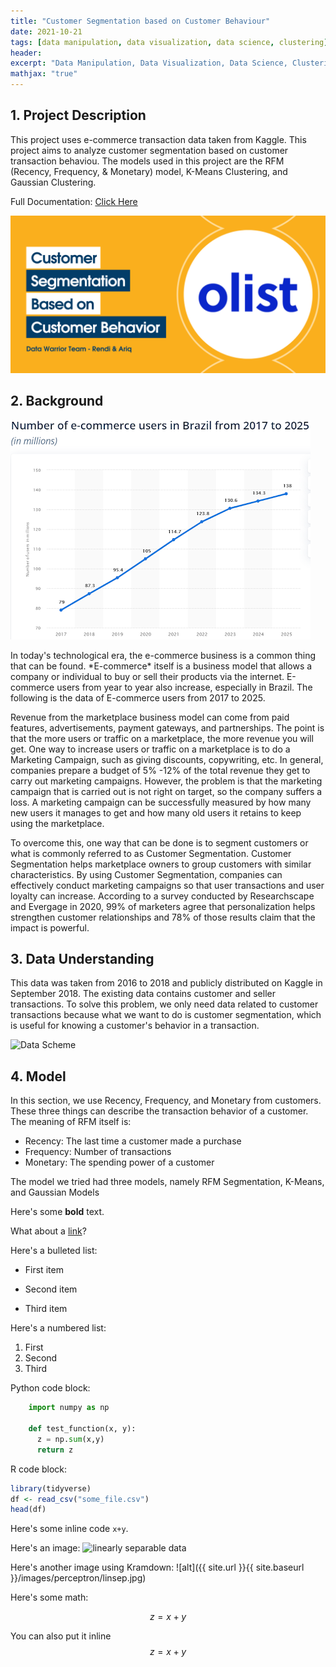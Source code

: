 ```yaml
---
title: "Customer Segmentation based on Customer Behaviour"
date: 2021-10-21
tags: [data manipulation, data visualization, data science, clustering]
header:
excerpt: "Data Manipulation, Data Visualization, Data Science, Clustering"
mathjax: "true"
---
```



## 1. Project Description 
<p>This project uses e-commerce transaction data taken from Kaggle. This project aims to analyze customer segmentation based on customer transaction behaviou. The models used in this project are the RFM (Recency, Frequency, & Monetary) model, K-Means Clustering, and Gaussian Clustering.</p>
<p>Full Documentation: <a href="https://github.com/ariqmuh/DataWarrior_JC_DS_VL_01_FinalProject/">Click Here</a><p/>
<p><img src="https://github.com/ariqmuh/ariqmuh.github.io/blob/master/images/Olist.png"><p/>


## 2. Background 
<p><img src="https://github.com/ariqmuh/ariqmuh.github.io/blob/master/images/e-commerce%20user%20in%20brazil%20(1).png" alt="E-commerce Users in Brazil"></p>
<p>In today's technological era, the e-commerce business is a common thing that can be found. *E-commerce* itself is a business model that allows a company or individual to buy or sell their products via the internet. E-commerce users from year to year also increase, especially in Brazil. The following is the data of E-commerce users from 2017 to 2025.</p>

<p>Revenue from the marketplace business model can come from paid features, advertisements, payment gateways, and partnerships. The point is that the more users or traffic on a marketplace, the more revenue you will get. One way to increase users or traffic on a marketplace is to do a Marketing Campaign, such as giving discounts, copywriting, etc. In general, companies prepare a budget of 5% -12% of the total revenue they get to carry out marketing campaigns. However, the problem is that the marketing campaign that is carried out is not right on target, so the company suffers a loss. A marketing campaign can be successfully measured by how many new users it manages to get and how many old users it retains to keep using the marketplace.</p>

<p>To overcome this, one way that can be done is to segment customers or what is commonly referred to as Customer Segmentation. Customer Segmentation helps marketplace owners to group customers with similar characteristics. By using Customer Segmentation, companies can effectively conduct marketing campaigns so that user transactions and user loyalty can increase. According to a survey conducted by Researchscape and Evergage in 2020, 99% of marketers agree that personalization helps strengthen customer relationships and 78% of those results claim that the impact is powerful.</p>

## 3. Data Understanding
<p>This data was taken from 2016 to 2018 and publicly distributed on Kaggle in September 2018. The existing data contains customer and seller transactions. To solve this problem, we only need data related to customer transactions because what we want to do is customer segmentation, which is useful for knowing a customer's behavior in a transaction.</p>

<p><img src="https://i.imgur.com/HRhd2Y0.png" alt="Data Scheme"><p/>

## 4. Model
<p>In this section, we use Recency, Frequency, and Monetary from customers. These three things can describe the transaction behavior of a customer. The meaning of RFM itself is:</p>
<ul>
<li>Recency: The last time a customer made a purchase</li>
<li>Frequency: Number of transactions</li>
<li>Monetary: The spending power of a customer</li>
</ul>

<p>The model we tried had three models, namely RFM Segmentation, K-Means, and Gaussian Models</p>


Here's some **bold** text.

What about a [link](https://github.com/dataoptimal)?

Here's a bulleted list:
* First item
+ Second item
- Third item

Here's a numbered list:
1. First
2. Second
3. Third

Python code block:
```python
    import numpy as np

    def test_function(x, y):
      z = np.sum(x,y)
      return z
```

R code block:
```r
library(tidyverse)
df <- read_csv("some_file.csv")
head(df)
```

Here's some inline code `x+y`.

Here's an image:
<img src="{{ site.url }}{{ site.baseurl }}/images/perceptron/linsep.jpg" alt="linearly separable data">

Here's another image using Kramdown:
![alt]({{ site.url }}{{ site.baseurl }}/images/perceptron/linsep.jpg)

Here's some math:

$$z=x+y$$

You can also put it inline $$z=x+y$$
